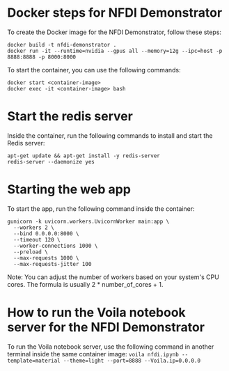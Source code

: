 # Docker steps for NFDI Demonstrator
To create the Docker image for the NFDI Demonstrator, follow these steps:
```
docker build -t nfdi-demonstrator .
docker run -it --runtime=nvidia --gpus all --memory=12g --ipc=host -p 8888:8888 -p 8000:8000
```
To start the container, you can use the following commands:
```
docker start <container-image>
docker exec -it <container-image> bash
```
# Start the redis server
Inside the container, run the following commands to install and start the Redis server:
```
apt-get update && apt-get install -y redis-server
redis-server --daemonize yes
```
# Starting the web app
To start the app, run the following command inside the container:
```
gunicorn -k uvicorn.workers.UvicornWorker main:app \
  --workers 2 \
  --bind 0.0.0.0:8000 \
  --timeout 120 \
  --worker-connections 1000 \
  --preload \
  --max-requests 1000 \
  --max-requests-jitter 100
```
Note: You can adjust the number of workers based on your system's CPU cores. The formula is usually 2 * number_of_cores + 1.
# How to run the Voila notebook server for the NFDI Demonstrator
To run the Voila notebook server, use the following command in another terminal inside the same container image:
```voila nfdi.ipynb --template=material --theme=light --port=8888 --Voila.ip=0.0.0.0```
